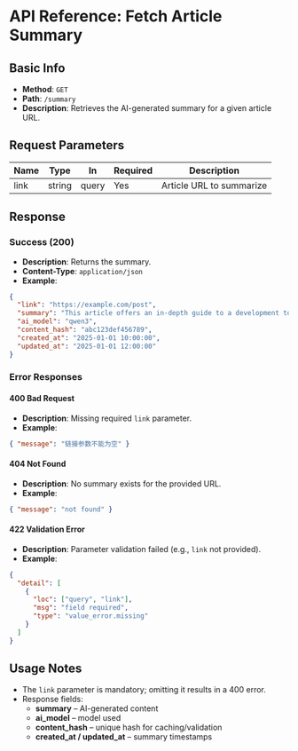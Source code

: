 # API Reference: Fetch Article Summary

## Basic Info

* **Method**: `GET`  
* **Path**: `/summary`  
* **Description**: Retrieves the AI-generated summary for a given article URL.

## Request Parameters

| Name | Type   | In    | Required | Description         |
|------|--------|-------|----------|---------------------|
| link | string | query | Yes      | Article URL to summarize |

## Response

### Success (200)

* **Description**: Returns the summary.  
* **Content-Type**: `application/json`  
* **Example**:

```json
{
  "link": "https://example.com/post",
  "summary": "This article offers an in-depth guide to a development tool, covering its usage and best practices...",
  "ai_model": "qwen3",
  "content_hash": "abc123def456789",
  "created_at": "2025-01-01 10:00:00",
  "updated_at": "2025-01-01 12:00:00"
}
```

### Error Responses

#### 400 Bad Request

* **Description**: Missing required `link` parameter.  
* **Example**:

```json
{ "message": "链接参数不能为空" }
```

#### 404 Not Found

* **Description**: No summary exists for the provided URL.  
* **Example**:

```json
{ "message": "not found" }
```

#### 422 Validation Error

* **Description**: Parameter validation failed (e.g., `link` not provided).  
* **Example**:

```json
{
  "detail": [
    {
      "loc": ["query", "link"],
      "msg": "field required",
      "type": "value_error.missing"
    }
  ]
}
```

## Usage Notes

* The `link` parameter is mandatory; omitting it results in a 400 error.  
* Response fields:  
  * **summary** – AI-generated content  
  * **ai_model** – model used  
  * **content_hash** – unique hash for caching/validation  
  * **created_at / updated_at** – summary timestamps